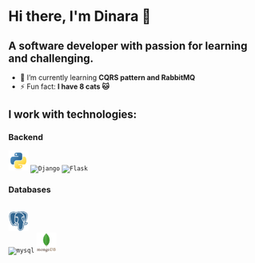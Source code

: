 # Hi there, I'm Dinara 👋

## A software developer with passion for learning and challenging.

- 🌱 I’m currently learning **CQRS pattern and RabbitMQ**
- ⚡ Fun fact: **I have 8 cats 🐱**

## I work with technologies:

### Backend

<code><img src="https://raw.githubusercontent.com/devicons/devicon/master/icons/python/python-original.svg" alt="Python" width="40" height="40"/></code>
<code><img src="https://www.djangoproject.com/m/img/logos/django-logo-positive.svg" alt="Django" width="40" height="40"/></code>
<code><img src="https://www.vectorlogo.zone/logos/pocoo_flask/pocoo_flask-icon.svg" alt="Flask" width="40" height="40"/></code>

### Databases

<code> <img src="https://raw.githubusercontent.com/devicons/devicon/master/icons/postgresql/postgresql-plain.svg" alt="postgresql" width="40" height="40"/></code>
<code> <img src="https://www.mysql.com/common/logos/logo-mysql-170x115.png" alt="mysql" height="40"/></code>
<code><img src="https://raw.githubusercontent.com/devicons/devicon/master/icons/mongodb/mongodb-original-wordmark.svg" alt="mongodb" width="40" height="40"/></code>

<!--
**oftomorrow/oftomorrow** is a ✨ _special_ ✨ repository because its `README.md` (this file) appears on your GitHub profile.

Here are some ideas to get you started:

- 🔭 I’m currently working on ...
- 👯 I’m looking to collaborate on ...
- 🤔 I’m looking for help with ...
- 💬 Ask me about ...
- 📫 How to reach me: 
- 😄 Pronouns: ...
-->

